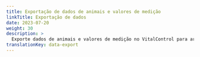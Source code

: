 ```yaml
---
title: Exportação de dados de animais e valores de medição
linkTitle: Exportação de dados
date: 2023-07-20
weight: 30
description: >
  Exporte dados de animais e valores de medição no VitalControl para arquivos de dados CVS.
translationKey: data-export
---
```

